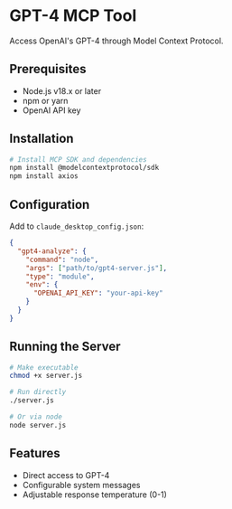 # GPT-4 MCP Tool

Access OpenAI's GPT-4 through Model Context Protocol.

## Prerequisites
- Node.js v18.x or later
- npm or yarn
- OpenAI API key

## Installation
```bash
# Install MCP SDK and dependencies
npm install @modelcontextprotocol/sdk
npm install axios
```

## Configuration
Add to `claude_desktop_config.json`:
```json
{
  "gpt4-analyze": {
    "command": "node",
    "args": ["path/to/gpt4-server.js"],
    "type": "module",
    "env": {
      "OPENAI_API_KEY": "your-api-key"
    }
  }
}
```

## Running the Server
```bash
# Make executable
chmod +x server.js

# Run directly
./server.js

# Or via node
node server.js
```

## Features
- Direct access to GPT-4
- Configurable system messages
- Adjustable response temperature (0-1)